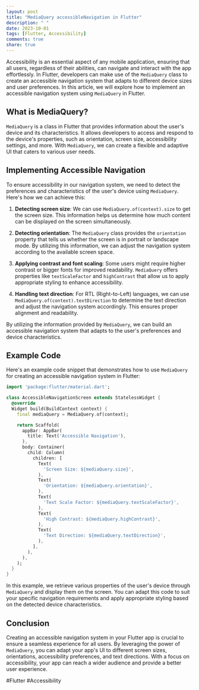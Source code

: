 ```yaml
---
layout: post
title: "MediaQuery accessibleNavigation in Flutter"
description: " "
date: 2023-10-01
tags: [Flutter, Accessibility]
comments: true
share: true
---
```


Accessibility is an essential aspect of any mobile application, ensuring that all users, regardless of their abilities, can navigate and interact with the app effortlessly. In Flutter, developers can make use of the `MediaQuery` class to create an accessible navigation system that adapts to different device sizes and user preferences. In this article, we will explore how to implement an accessible navigation system using `MediaQuery` in Flutter.

## What is MediaQuery?

`MediaQuery` is a class in Flutter that provides information about the user's device and its characteristics. It allows developers to access and respond to the device's properties, such as orientation, screen size, accessibility settings, and more. With `MediaQuery`, we can create a flexible and adaptive UI that caters to various user needs.

## Implementing Accessible Navigation

To ensure accessibility in our navigation system, we need to detect the preferences and characteristics of the user's device using `MediaQuery`. Here's how we can achieve this:

1. **Detecting screen size**: We can use `MediaQuery.of(context).size` to get the screen size. This information helps us determine how much content can be displayed on the screen simultaneously.

2. **Detecting orientation**: The `MediaQuery` class provides the `orientation` property that tells us whether the screen is in portrait or landscape mode. By utilizing this information, we can adjust the navigation system according to the available screen space.

3. **Applying contrast and font scaling**: Some users might require higher contrast or bigger fonts for improved readability. `MediaQuery` offers properties like `textScaleFactor` and `highContrast` that allow us to apply appropriate styling to enhance accessibility.

4. **Handling text direction**: For RTL (Right-to-Left) languages, we can use `MediaQuery.of(context).textDirection` to determine the text direction and adjust the navigation system accordingly. This ensures proper alignment and readability.

By utilizing the information provided by `MediaQuery`, we can build an accessible navigation system that adapts to the user's preferences and device characteristics.

## Example Code

Here's an example code snippet that demonstrates how to use `MediaQuery` for creating an accessible navigation system in Flutter:

```dart
import 'package:flutter/material.dart';

class AccessibleNavigationScreen extends StatelessWidget {
  @override
  Widget build(BuildContext context) {
    final mediaQuery = MediaQuery.of(context);

    return Scaffold(
      appBar: AppBar(
        title: Text('Accessible Navigation'),
      ),
      body: Container(
        child: Column(
          children: [
            Text(
              'Screen Size: ${mediaQuery.size}',
            ),
            Text(
              'Orientation: ${mediaQuery.orientation}',
            ),
            Text(
              'Text Scale Factor: ${mediaQuery.textScaleFactor}',
            ),
            Text(
              'High Contrast: ${mediaQuery.highContrast}',
            ),
            Text(
              'Text Direction: ${mediaQuery.textDirection}',
            ),
          ],
        ),
      ),
    );
  }
}
```

In this example, we retrieve various properties of the user's device through `MediaQuery` and display them on the screen. You can adapt this code to suit your specific navigation requirements and apply appropriate styling based on the detected device characteristics.

## Conclusion

Creating an accessible navigation system in your Flutter app is crucial to ensure a seamless experience for all users. By leveraging the power of `MediaQuery`, you can adapt your app's UI to different screen sizes, orientations, accessibility preferences, and text directions. With a focus on accessibility, your app can reach a wider audience and provide a better user experience.

#Flutter #Accessibility